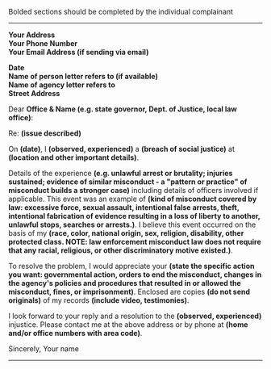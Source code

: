 Bolded sections should be completed by the individual complainant 

----

**Your Address**  
**Your Phone Number**  
**Your Email Address (if sending via email)**  

**Date**  
**Name of person letter refers to (if available)**  
**Name of agency letter refers to**  
**Street Address**  
 
Dear **Office & Name (e.g. state governor, Dept. of Justice, local law office)**:
 
Re: **(issue described)**
 
On **(date)**, I **(observed, experienced)** a **(breach of social justice)** at **(location and other important details)**.
 
Details of the experience **(e.g. unlawful arrest or brutality; injuries sustained; evidence of similar misconduct - a "pattern or practice" of misconduct builds a stronger case)** including details of officers involved if applicable. This event was an example of **(kind of misconduct covered by law: excessive force, sexual assault, intentional false arrests, theft, intentional fabrication of evidence resulting in a loss of liberty to another, unlawful stops, searches or arrests.)**. I believe this event occurred on the basis of my **(race, color, national origin, sex, religion, disability, other protected class. NOTE: law enforcement misconduct law does not require that any racial, religious, or other discriminatory motive existed.)**. 
 
To resolve the problem, I would appreciate your **(state the specific action you want: governmental action, orders to end the misconduct, changes in the agency's policies and procedures that resulted in or allowed the misconduct, fines, or imprisonment)**. Enclosed are copies **(do not send originals)** of my records **(include video, testimonies)**.
 
I look forward to your reply and a resolution to the **(observed, experienced)** injustice. Please contact me at the above address or by phone at **(home and/or office numbers with area code)**.
 
Sincerely,
Your name

----
